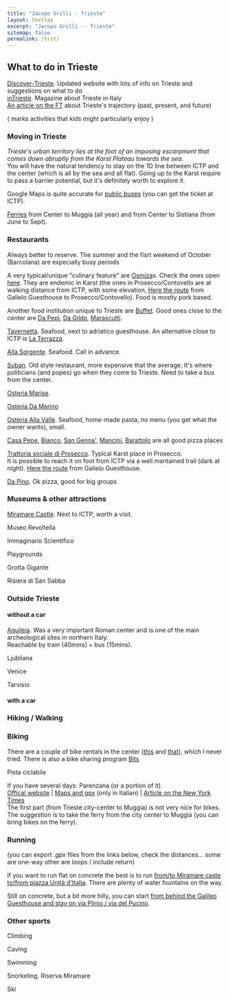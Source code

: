 ```yaml
---
title: "Jacopo Grilli - Trieste"
layout: textlay
excerpt: "Jacopo Grilli -- Trieste"
sitemap: false
permalink: /trst/
---
```


## What to do in Trieste

[Discover-Trieste](https://www.discover-trieste.it/).
Updated website with lots of info on Trieste and suggestions on what to do
<br>
[inTrieste](https://www.intrieste.com/).
Magazine about Trieste in Italy
<br>
[An article on the FT](https://www.ft.com/content/e57bd4cd-5096-4206-90db-39ab12cc2973) about Trieste's trajectory (past, present, and future)

( <i class="fa fa-child"></i> marks activities that kids might particularly enjoy )


### Moving in Trieste


*Trieste's urban territory lies at the foot of an imposing escarpment that comes down abruptly from the Karst Plateau towards the sea.*<br>
You will have the natural tendency to stay on the 1D line between ICTP and the center (which is all by the sea and all flat). Going up to the Karst require to pass a barrier potential, but it's definitely worth to explore it.



Google Maps is quite accurate for [public buses](https://www.triestetrasporti.it/en/time-schedule-and-routes/lines-and-timetables/) (you can get the ticket at ICTP).

[Ferries](https://www.delfinoverde.it/servizi-di-linea/) from Center to Muggia (all year) and from Center to Sistiana (from June to Sept).

### Restaurants

Always better to reserve. The summer and the fisrt weekend of October (Barcolana) are expecially busy periods

A very typical/unique "culinary feature" are [Osmiza](https://www.discover-trieste.it/code/15948/Osmizas)s. Check the ones open [here](https://www.osmize.com/eng.html).
They are endemic in Karst (the ones in Prosecco/Contovello are at walking distance from ICTP, with some elevation, [Here the route](https://graphhopper.com/maps/?point=45.70383%2C13.719956&point=45.705711%2C13.727837&point=45.704804%2C13.730524&point=45.708088%2C13.733563&profile=foot&layer=Omniscale)
from Galielo Guesthouse to Prosecco/Contovello).
Food is mostly pork based. 

Another food institution unique to Trieste are [Buffet](https://flavorsoffriuli.com/5-historic-buffets-of-trieste/). Good ones close to the center are
[Da Pepi](https://maps.app.goo.gl/j3bA4uWdJaRnuaEV6),
[Da Gildo](https://maps.app.goo.gl/NQssSvfo3Lc24tbz8),
[Marascutti](https://maps.app.goo.gl/s7MR9BTsc5fqWyKa9). 

[Tavernetta](https://maps.app.goo.gl/KdXskBv1QzawjFLG9). Seafood, next to adriatico guesthouse.
An alternative close to ICTP is [La Terrazza](https://maps.app.goo.gl/5yorx5XDC7skxpj27).

[Alla Sorgente](https://maps.app.goo.gl/xxHx6AhaiwA6dXMP7). Seafood. Call in advance.

[Suban](https://maps.app.goo.gl/cbvQRcvUVKGZCAvE7). Old style restaurant, more expensive that the average. It's where politicians (and popes) go when they come to Trieste. Need to take a bus from the center.

[Osteria Marise](https://maps.app.goo.gl/X4856NRpsUr3pivh9).

[Osteria Da Marino](https://maps.app.goo.gl/1QBZgkc8vyhsooMB8)

[Osteria Alla Valle](https://maps.app.goo.gl/EtPGghLdC4yYy7pb9). Seafood, home-made pasta, no menu (you get what the owner wants), small.

[Casa Pepe](https://maps.app.goo.gl/HEakLtnsQJCnCXnUA), [Bianco](https://maps.app.goo.gl/oFox8ifhbyC4yVqk6), [San Genna'](https://maps.app.goo.gl/mmGHeoDeNnVcE12W8),
[Mancini](https://maps.app.goo.gl/f8uC6c9PF7mJbJhH9), [Barattolo](https://maps.app.goo.gl/NtBvucrei1fqtBdaA) are all good pizza places

[Trattoria sociale di Prosecco](https://maps.app.goo.gl/nK5P4ZaxuJxXeogb8). Typical Karst place in Prosecco. <br>
It is possible to reach it on foot from ICTP via a well mantained trail (dark at night).
[Here the route](https://graphhopper.com/maps/?point=45.70383%2C13.719956&point=45.705711%2C13.727837&point=45.704804%2C13.730524&point=45.708088%2C13.733563&profile=foot&layer=Omniscale)
from Galielo Guesthouse.

[Da Pino](https://maps.app.goo.gl/Xs8FR4DqMKorjTcQ8). Ok pizza, good for big groups

### Museums & other attractions

[Miramare Castle](https://miramare.cultura.gov.it/en/tickets/). Next to ICTP, worth a visit.

Museo Revoltella

Immaginario Scientifico <i class="fa fa-child"></i>

Playgrounds <i class="fa fa-child"></i>

Grotta Gigante

Risiera di San Sabba

### Outside Trieste

#### without a car

[Aquileia](https://en.wikipedia.org/wiki/Aquileia).
Was a very important Roman center and is one of the main archeological sites in northern Italy. <br>
Reachable by train (40mins) + bus (15mins).

Ljubliana

Venice

Tarvisio


#### with a car





### Hiking / Walking


### Biking

There are a couple of bike rentals in the center ([this](https://maps.app.goo.gl/sZg9cmhUou5fDmwF8) and [that](https://maps.app.goo.gl/SBEyycziJmjLtTYV9)), which I never tried.
There is also a bike sharing program [Bits](https://mobilitasostenibile.comune.trieste.it/) 


Pista ciclabile


If you have several days: Parenzana (or a portion of it).
<br>
[Offical website](https://www.parenzana.net/en) |  [Maps and gpx](http://www.parenzana.it/) (only in Italian) | 
[Article on the New York Times](https://www.nytimes.com/interactive/2022/05/24/travel/bike-ride-italy-croatia.html)
<br>
The first part (from Trieste city-center to Muggia) is not very nice for bikes. The suggestion is to take the ferry from the city center to Muggia (you can bring bikes on the ferry).



### Running


(you can export *.gpx* files from the links below, check the distances... some are one-way other are loops / include return)

If you want to run flat on concrete the best is to run [from/to Miramare caste to/from piazza Unità d'Italia](https://graphhopper.com/maps/?point=45.701552%2C13.718453&point=45.67334%2C13.757296&point=45.656739%2C13.770399&point=45.645852%2C13.75959&profile=foot&layer=Omniscale). There are plenty of water fountains on the way. 

Still on concrete, but a bit more hilly, you can start [from behind the Galileo Guesthouse and stay on via Plinio / via del Pucino](https://graphhopper.com/maps/?point=45.703859%2C13.719922&point=45.735412%2C13.682695&profile=foot&layer=Omniscale).


<!--...where/what I typically run is on [<i class="fab fa-strava"></i> Strava](https://www.strava.com/athletes/49472118)-->

### Other sports

Climbing

Caving

Swimming

Snorkeling. Riserva Miramare

Ski



